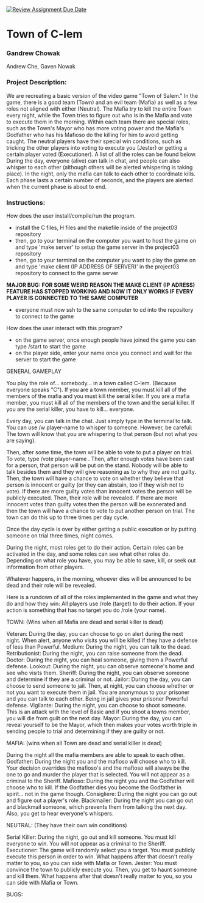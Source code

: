 [![Review Assignment Due Date](https://classroom.github.com/assets/deadline-readme-button-24ddc0f5d75046c5622901739e7c5dd533143b0c8e959d652212380cedb1ea36.svg)](https://classroom.github.com/a/SQs7pKlr)
# Town of C-lem

### Gandrew Chowak

Andrew Che, Gaven Nowak

### Project Description:

We are recreating a basic version of the video game "Town of Salem." In the game, there is a good team (Town) and an evil team (Mafia) as well as a few roles not aligned with either (Neutral). The Mafia try to kill the entire Town every night, while the Town tries to figure out who is in the Mafia and vote to execute them in the morning. Within each team there are special roles, such as the Town's Mayor who has more voting power and the Mafia's Godfather who has his Mafioso do the killing for him to avoid getting caught. The neutral players have their special win conditions, such as tricking the other players into voting to execute you (Jester) or getting a certain player voted (Executioner). A list of all the roles can be found below.
During the day, everyone (alive) can talk in chat, and people can also whisper to each other (although others will be alerted whispering is taking place). In the night, only the mafia can talk to each other to coordinate kills. Each phase lasts a certain number of seconds, and the players are alerted when the current phase is about to end.

### Instructions:

How does the user install/compile/run the program.
  - install the C files, H files and the makefile inside of the project03 repository
  - then, go to your terminal on the computer you want to host the game on and type 'make server' to setup the game server in the project03 repository
  - then, go to your terminal on the computer you want to play the game on and type 'make client (IP ADDRESS OF SERVER)' in the project03 repository to connect to the game server

  **MAJOR BUG: FOR SOME WEIRD REASON THE MAKE CLIENT (IP ADRESS) FEATURE HAS STOPPED WORKING AND NOW IT ONLY WORKS IF EVERY PLAYER IS CONNECTED TO THE SAME COMPUTER**

  - everyone must now ssh to the same computer to cd into the repository to connect to the game

How does the user interact with this program?
  - on the game server, once enough people have joined the game you can type /start to start the game
  - on the player side, enter your name once you connect and wait for the server to start the game

  GENERAL GAMEPLAY

  You play the role of... somebody... in a town called C-lem. (Because everyone speaks "C").
  If you are a town member, you must kill all of the members of the mafia and you must kill the serial killer.
  If you are a mafia member, you must kill all of the members of the town and the serial killer.
  If you are the serial killer, you have to kill... everyone.

  Every day, you can talk in the chat. Just simply type in the terminal to talk.
  You can use /w player-name to whisper to someone. However, be careful: The town will know that you are whispering to that person (but not what you are saying).

  Then, after some time, the town will be able to vote to put a player on trial.
  To vote, type /vote player-name .
  Then, after enough votes have been cast for a person, that person will be put on the stand. Nobody will be able to talk besides them and they will give reasoning
  as to why they are not guilty.
  Then, the town will have a chance to vote on whether they believe that person is innocent or guilty (or they can abstain, too if they wish not to vote).
  If there are more guilty votes than innocent votes the person will be publicly executed. Then, their role will be revealed.
  If there are more innocent votes than guilty votes then the person will be exonerated and then the town will have a chance to vote to put another person on trial.
  The town can do this up to three times per day cycle.

  Once the day cycle is over by either getting a public execution or by putting someone on trial three times, night comes.

  During the night, most roles get to do their action. Certain roles can be activated in the day, and some roles can see what other roles do.
  Depending on what role you have, you may be able to save, kill, or seek out information from other players.

  Whatever happens, in the morning, whoever dies will be announced to be dead and their role will be revealed.

  Here is a rundown of all of the roles implemented in the game and what they do and how they win:
  All players use /role (target) to do their action. If your action is something that has no target you do /role (your name).


  TOWN: (Wins when all Mafia are dead and serial killer is dead)

  Veteran: During the day, you can choose to go on alert during the next night. When alert, anyone who visits you will be killed if they have a defense of less than Powerful.
  Medium: During the night, you can talk to the dead.
  Retributionist: During the night, you can raise someone from the dead.
  Doctor: During the night, you can heal someone, giving them a Powerful defense.
  Lookout: During the night, you can observe someone's home and see who visits them.
  Sheriff: During the night, you can observe someone and determine if they are a criminal or not.
  Jailor: During the day, you can choose to send someone to jail. Then, at night, you can choose whether or not you want to execute them in jail. You are anonymous to your prisoner and you can talk to each other. Being in jail gives your prisoner Powerful defense.
  Vigilante: During the night, you can choose to shoot someone. This is an attack with the level of Basic and if you shoot a towns member, you will die from guilt on the next day.
  Mayor: During the day, you can reveal yourself to be the Mayor, which then makes your votes worth triple in sending people to trial and determining if they are guilty or not.


  MAFIA: (wins when all Town are dead and serial killer is dead)

  During the night all the mafia members are able to speak to each other.
  Godfather: During the night you and the mafioso will choose who to kill. Your decision overrides the mafioso's and the mafioso will always be the one to go and murder the player that is selected. You will not appear
  as a criminal to the Sheriff.
  Mafioso: During the night you and the Godfather will choose who to kill. If the Godfather dies you become the Godfather in spirit... not in the game though.
  Consigliere: During the night you can go out and figure out a player's role.
  Blackmailer: During the night you can go out and blackmail someone, which prevents them from talking the next day. Also, you get to hear everyone's whispers.


  NEUTRAL: (They have their own win conditions)

  Serial Killer: During the night, go out and kill someone. You must kill everyone to win. You will not appear as a criminal to the Sheriff.
  Executioner: The game will randomly select you a target. You must publicly execute this person in order to win. What happens after that doesn't really matter to you, so you can side with Mafia or Town.
  Jester: You must convince the town to publicly execute you. Then, you get to haunt someone and kill them. What happens after that doesn't really matter to you, so you can side with Mafia or Town.











   BUGS:
